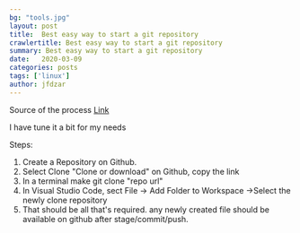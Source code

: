 ```yaml
---
bg: "tools.jpg"
layout: post
title:  Best easy way to start a git repository 
crawlertitle: Best easy way to start a git repository 
summary: Best easy way to start a git repository 
date:   2020-03-09
categories: posts
tags: ['linux']
author: jfdzar
---
```

Source of the process [Link](http://www.notyourdadsit.com/blog/2018/4/3/cheatsheet-setup-github-on-visual-studio-code)

I have tune it a bit for my needs

Steps:

1. Create a Repository on Github.
2. Select Clone "Clone or download" on Github, copy the link
3. In a terminal make git clone "repo url"
4. In Visual Studio Code, sect File -> Add Folder to Workspace ->Select the newly clone repository
5. That should be all that's required.  any newly created file should be available on github after stage/commit/push.
